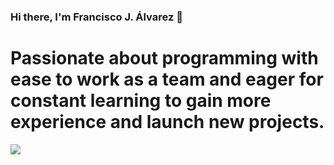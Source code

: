 ### Hi there, I'm Francisco J. Álvarez 👋
# Passionate about programming with ease to work as a team and eager for constant learning to gain more experience and launch new projects.


<img src="https://github-readme-stats.vercel.app/api?username=fcojalvarez&&show_icons=true&title_color=ffffff&icon_color=bb2acf&text_color=daf7dc&bg_color=151515">
